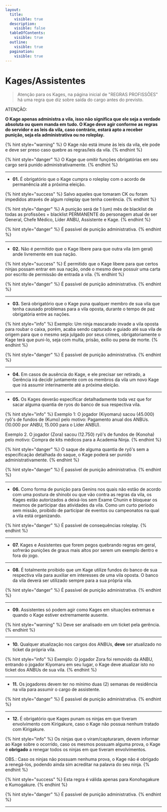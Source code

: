 ```yaml
---
layout:
  title:
    visible: true
  description:
    visible: false
  tableOfContents:
    visible: true
  outline:
    visible: true
  pagination:
    visible: true
---
```


# Kages/Assistentes

> Atenção para os Kages, na página inicial de "REGRAS PROFISSÕES" há uma regra que diz sobre saída do cargo antes do previsto.

ATENÇÃO:

**O Kage apenas administra a vila, isso não significa que ele seja a verdade absoluta ou quem manda em tudo. O Kage deve agir conforme as regras do servidor e as leis da vila, caso contrário, estará apto a receber punição, seja ela administrativa ou no roleplay.**

{% hint style="warning" %}
O Kage não está imune às leis da vila, ele pode e deve ser preso caso quebre as regras/leis da vila.
{% endhint %}

{% hint style="danger" %}
O Kage que omitir funções obrigatórias em seu cargo será punido administrativamente.
{% endhint %}

***

* **01.** É obrigatório que o Kage cumpra o roleplay com o acordo de permanência até a próxima eleição.

{% hint style="success" %}
Salvo aqueles que tomaram CK ou foram impedidos através de algum roleplay que tenha coerência.
{% endhint %}

{% hint style="danger" %}
A punição será de 1 (um) mês de blacklist de todas as profissões + blacklist PERMANENTE do personagem atual de ser General, Chefe Médico, Líder ANBU, Assistente e Kage.
{% endhint %}

{% hint style="danger" %}
É passível de punição administrativa.
{% endhint %}

***

* **02.** Não é permitido que o Kage libere para que outra vila (em geral) ande livremente em sua nação.

{% hint style="success" %}
É permitido que o Kage libere para que certos ninjas possam entrar em sua nação, onde o mesmo deve possuir uma carta por escrito de permissão de entrada a vila.
{% endhint %}

{% hint style="danger" %}
É passível de punição administrativa.
{% endhint %}

***

* **03.** Será obrigatório que o Kage puna qualquer membro de sua vila que tenha causado problemas para a vila oposta, durante o tempo de paz obrigatória entre as nações.

{% hint style="info" %}
Exemplo: Um ninja mascarado invade a vila oposta para roubar o caixa, porém, acaba sendo capturado e guiado até sua vila de origem para que o mesmo seja julgado por seus crimes, obrigatoriamente o Kage terá que puni-lo, seja com multa, prisão, exílio ou pena de morte.
{% endhint %}

{% hint style="danger" %}
É passível de punição administrativa.
{% endhint %}

***

* **04.** Em casos de ausência do Kage, e ele precisar ser retirado, a Gerência irá decidir juntamente com os membros da vila um novo Kage que irá assumir interinamente até a próxima eleição.

***

* **05.** Os Kages deverão especificar detalhadamente toda vez que for sacar alguma quantia de ryos do banco de sua respectiva vila.

{% hint style="info" %}
Exemplo 1: O jogador (Kiyomaru) sacou (45.000) ryõ's de fundos de (Kumo) pelo motivo: Pagamento anual dos ANBUs. (10.000 por ANBU, 15.000 para o Líder ANBU).

Exemplo 2. O jogador (Zora) sacou (12.750) ryõ's de fundos de (Konoha) pelo motivo: Compra de kits médicos para a Academia Ninja.
{% endhint %}

{% hint style="danger" %}
O saque de alguma quantia de ryõ's sem a especificação detalhada do saque, o Kage poderá ser punido administrativamente.
{% endhint %}

{% hint style="danger" %}
É passível de punição administrativa.
{% endhint %}

***

* **06.** Como forma de punição para Genins nos quais não estão de acordo com uma postura de shinobi ou que vão contra as regras da vila, os Kages estão autorizados a deixá-los sem Exame Chunin e bloquear os mesmos de participar das atividades da vila. Como um curto período sem missão, proibido de participar de eventos ou campeonatos na qual a vila está organizando.

{% hint style="danger" %}
É passível de consequências roleplay.
{% endhint %}

***

* **07.** Kages e Assistentes que forem pegos quebrando regras em geral, sofrerão punições de graus mais altos por serem um exemplo dentro e fora do jogo.

***

* **08.** É totalmente proibido que um Kage utilize fundos do banco de sua respectiva vila para auxiliar em interesses de uma vila oposta. O banco da vila deverá ser utilizado sempre para a sua própria vila.

{% hint style="danger" %}
É passível de punição administrativa.
{% endhint %}

***

* **09.** Assistentes só podem agir como Kages em situações extremas e quando o Kage estiver extremamente ausente.

{% hint style="warning" %}
Deve ser analisado em um ticket pela gerência.
{% endhint %}

***

* **10.** Qualquer atualização nos cargos dos ANBUs, **deve** ser atualizado no ticket da própria vila.

{% hint style="info" %}
Exemplo: O jogador Zora foi removido da ANBU, entrando o jogador Kiyomaru em seu lugar, o Kage deve atualizar isto no ticket dos ANBUs de sua vila.
{% endhint %}

***

* **11.** Os jogadores devem ter no mínimo duas (2) semanas de residência na vila para assumir o cargo de assistente.

{% hint style="danger" %}
É passível de punição administrativa.
{% endhint %}

***

* **12.** É obrigatório que Kages punam os ninjas em que tiveram envolvimento com Kirigakure, caso o Kage não possua nenhum tratado com Kirigakure.

{% hint style="info" %}
Os ninjas que o viram/capturaram, devem informar ao Kage sobre o ocorrido, caso os mesmos possuam alguma prova, o Kage é **obrigado** a renegar todos os ninjas em que tiveram envolvimentos.

OBS.: Caso os ninjas não possuam nenhuma prova, o Kage não é obrigado a renegá-los, podendo ainda sim acreditar na palavra do seu ninja.
{% endhint %}

{% hint style="success" %}
Esta regra é válida apenas para Konohagakure e Kumogakure.
{% endhint %}

{% hint style="danger" %}
É passível de punição administrativa.
{% endhint %}

***
